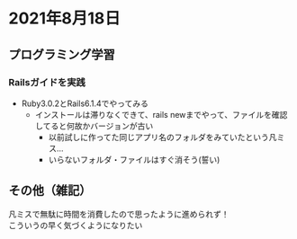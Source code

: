 # 2021年8月18日
## プログラミング学習
### Railsガイドを実践
- Ruby3.0.2とRails6.1.4でやってみる
  - インストールは滞りなくできて、rails newまでやって、ファイルを確認してると何故かバージョンが古い
    - 以前試しに作ってた同じアプリ名のフォルダをみていたという凡ミス…
    - いらないフォルダ・ファイルはすぐ消そう(誓い)

## その他（雑記）
凡ミスで無駄に時間を消費したので思ったように進められず！  
こういうの早く気づくようになりたい